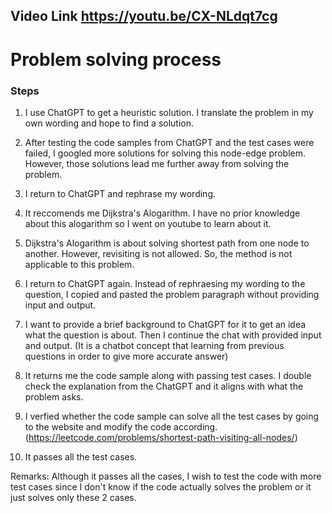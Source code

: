 ## Video Link  https://youtu.be/CX-NLdqt7cg 

# Problem solving process

### Steps

1) I use ChatGPT to get a heuristic solution. I translate the problem in my own wording and hope to find a solution.

2) After testing the code samples from ChatGPT and the test cases were failed, I googled more solutions for solving this node-edge problem. However, those solutions lead me further away from solving the problem.

3) I return to ChatGPT and rephrase my wording. 

4) It reccomends me Dijkstra's Alogarithm. I have no prior knowledge about this alogarithm so I went on youtube to learn about it. 

5) Dijkstra's Alogarithm is about solving shortest path from one node to another. However, revisiting is not allowed. So, the method is not applicable to this problem.

6) I return to ChatGPT again. Instead of rephraesing my wording to the question, I copied and pasted the problem paragraph without providing input and output.

7) I want to provide a brief background to ChatGPT for it to get an idea what the question is about. Then I continue the chat with provided input and output. (It is a chatbot concept that learning from previous questions in order to give more accurate answer)

8) It returns me the code sample along with passing test cases. I double check the explanation from the ChatGPT and it aligns with what the problem asks.

9) I verfied whether the code sample can solve all the test cases by going to the website and modify the code according. (https://leetcode.com/problems/shortest-path-visiting-all-nodes/)

10) It passes all the test cases. 

Remarks: Although it passes all the cases, I wish to test the code with more test cases since I don't know if the code actually solves the problem or it just solves only these 2 cases. 
